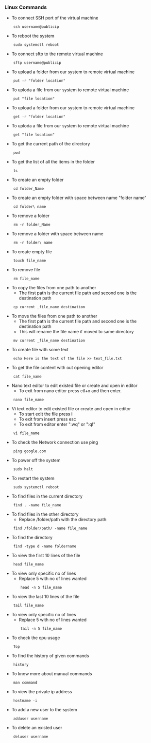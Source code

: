 ### Linux Commands
* To connect SSH port of the virtual machine
```
    ssh username@publicip 
```
* To reboot the system
```
    sudo systemctl reboot
```
* To connect sftp to the remote virtual machine
```
    sftp username@publicip
```
* To upload a folder from our system to remote virtual machine
```
    put -r "folder location" 
```
* To uploda a file from our system to remote virtual machine
```
    put "file location"
```
* To upload a folder from our system to remote virtual machine
```
    get -r "folder location" 
```
* To uploda a file from our system to remote virtual machine
```
    get "file location"
``` 
* To get the current path of the directory
```
    pwd
```
* To get the list of all the items in the folder
```
    ls
```
* To create an empty folder
```
    cd folder_Name
```
* To create an empty folder with space between name "folder name" 
```
    cd folder\ name
```
* To remove a folder
```
    rm -r folder_Name
```
* To remove a folder with space between name
```
    rm -r folder\ name
```
* To create empty file 
```
    touch file_name
```
* To remove file
```
    rm file_name
```
* To copy the files from one path to another
    * The first path is the current file path and second one is the destination path
```
    cp current _file_name destination
```
* To move the files from one path to another
    * The first path is the current file path and second one is the destination path
    * This will rename the file name if moved to same directory
```
    mv current _file_name destination
``` 
* To create file with some text 
```
    echo Here is the text of the file >> text_file.txt
```
* To get the file content with out opening editor
```
    cat file_name
```
* Nano text editor to edit existed file or create and open in editor
  * To exit from nano editor press ctl+x and then enter.
```
    nano file_name
```
* Vi text editor to edit existed file or create and open in editor
  * To start edit the file press i
  * To exit from insert press esc
  * To exit from editor enter ":wq" or ":q!"
```
    vi file_name
```
* To check the Network connection use ping
```
    ping google.com
```
* To power off the system
```
    sudo halt
```
* To restart the system
```
    sudo systemctl reboot
```
* To find files in the current directory
```
    find . -name file_name
```
* To find files in the other directory
  * Replace /folder/path with the directory path
```
    find /folder/path/ -name file_name
```
* To find the directory
```
    find -type d -name foldername
```
* To view the first 10 lines of the file
```
    head file_name
```
  * To view only specific no of lines
    * Replace 5 with no of lines wanted
    ```
        head -n 5 file_name
    ```
* To view the last 10 lines of the file
```
    tail file_name
```
  * To view only specific no of lines
    * Replace 5 with no of lines wanted
    ```
        tail -n 5 file_name
    ```
* To check the cpu usage
```
    Top
```
* To find the history of given commands
```
    history
```
* To know more about manual commands
```
    man command
```
* To view the private ip address
```
    hostname -i
```
* To add a new user to the system
```
    adduser username
```
* To delete an existed user 
```
    deluser username
```